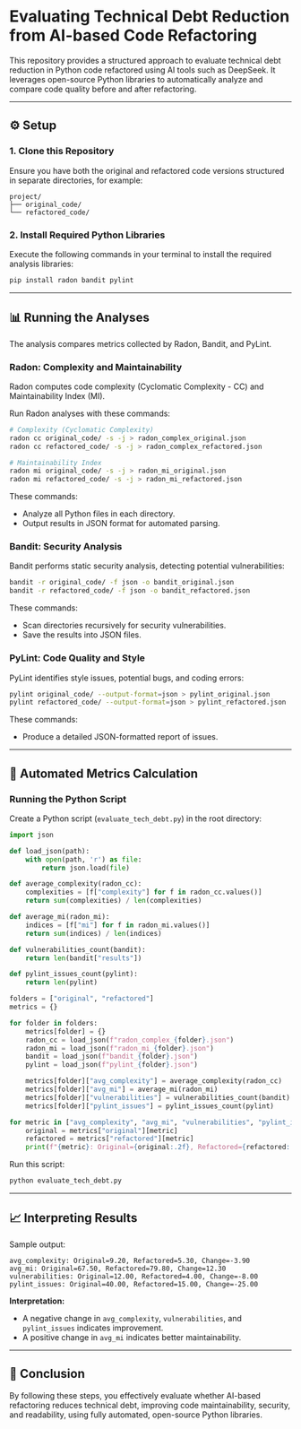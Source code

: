 # Evaluating Technical Debt Reduction from AI-based Code Refactoring

This repository provides a structured approach to evaluate technical debt reduction in Python code refactored using AI tools such as DeepSeek. It leverages open-source Python libraries to automatically analyze and compare code quality before and after refactoring.

---

## ⚙️ Setup

### 1. Clone this Repository

Ensure you have both the original and refactored code versions structured in separate directories, for example:

```
project/
├── original_code/
└── refactored_code/
```

### 2. Install Required Python Libraries

Execute the following commands in your terminal to install the required analysis libraries:

```bash
pip install radon bandit pylint
```

---

## 📊 Running the Analyses

The analysis compares metrics collected by Radon, Bandit, and PyLint.

### Radon: Complexity and Maintainability

Radon computes code complexity (Cyclomatic Complexity - CC) and Maintainability Index (MI).

Run Radon analyses with these commands:

```bash
# Complexity (Cyclomatic Complexity)
radon cc original_code/ -s -j > radon_complex_original.json
radon cc refactored_code/ -s -j > radon_complex_refactored.json

# Maintainability Index
radon mi original_code/ -s -j > radon_mi_original.json
radon mi refactored_code/ -s -j > radon_mi_refactored.json
```

These commands:

- Analyze all Python files in each directory.
- Output results in JSON format for automated parsing.

### Bandit: Security Analysis

Bandit performs static security analysis, detecting potential vulnerabilities:

```bash
bandit -r original_code/ -f json -o bandit_original.json
bandit -r refactored_code/ -f json -o bandit_refactored.json
```

These commands:

- Scan directories recursively for security vulnerabilities.
- Save the results into JSON files.

### PyLint: Code Quality and Style

PyLint identifies style issues, potential bugs, and coding errors:

```bash
pylint original_code/ --output-format=json > pylint_original.json
pylint refactored_code/ --output-format=json > pylint_refactored.json
```

These commands:

- Produce a detailed JSON-formatted report of issues.

---

## 📌 Automated Metrics Calculation

### Running the Python Script

Create a Python script (`evaluate_tech_debt.py`) in the root directory:

```python
import json

def load_json(path):
    with open(path, 'r') as file:
        return json.load(file)

def average_complexity(radon_cc):
    complexities = [f["complexity"] for f in radon_cc.values()]
    return sum(complexities) / len(complexities)

def average_mi(radon_mi):
    indices = [f["mi"] for f in radon_mi.values()]
    return sum(indices) / len(indices)

def vulnerabilities_count(bandit):
    return len(bandit["results"])

def pylint_issues_count(pylint):
    return len(pylint)

folders = ["original", "refactored"]
metrics = {}

for folder in folders:
    metrics[folder] = {}
    radon_cc = load_json(f"radon_complex_{folder}.json")
    radon_mi = load_json(f"radon_mi_{folder}.json")
    bandit = load_json(f"bandit_{folder}.json")
    pylint = load_json(f"pylint_{folder}.json")

    metrics[folder]["avg_complexity"] = average_complexity(radon_cc)
    metrics[folder]["avg_mi"] = average_mi(radon_mi)
    metrics[folder]["vulnerabilities"] = vulnerabilities_count(bandit)
    metrics[folder]["pylint_issues"] = pylint_issues_count(pylint)

for metric in ["avg_complexity", "avg_mi", "vulnerabilities", "pylint_issues"]:
    original = metrics["original"][metric]
    refactored = metrics["refactored"][metric]
    print(f"{metric}: Original={original:.2f}, Refactored={refactored:.2f}, Change={refactored - original:.2f}")
```

Run this script:

```bash
python evaluate_tech_debt.py
```

---

## 📈 Interpreting Results

Sample output:

```
avg_complexity: Original=9.20, Refactored=5.30, Change=-3.90
avg_mi: Original=67.50, Refactored=79.80, Change=12.30
vulnerabilities: Original=12.00, Refactored=4.00, Change=-8.00
pylint_issues: Original=40.00, Refactored=15.00, Change=-25.00
```

**Interpretation:**

- A negative change in `avg_complexity`, `vulnerabilities`, and `pylint_issues` indicates improvement.
- A positive change in `avg_mi` indicates better maintainability.

---

## 🚀 Conclusion

By following these steps, you effectively evaluate whether AI-based refactoring reduces technical debt, improving code maintainability, security, and readability, using fully automated, open-source Python libraries.

